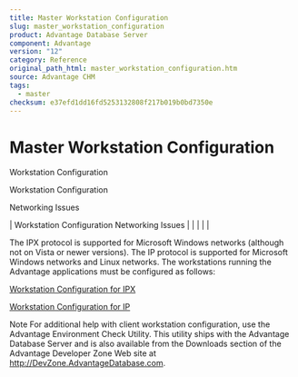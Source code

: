```yaml
---
title: Master Workstation Configuration
slug: master_workstation_configuration
product: Advantage Database Server
component: Advantage
version: "12"
category: Reference
original_path_html: master_workstation_configuration.htm
source: Advantage CHM
tags:
  - master
checksum: e37efd1dd16fd5253132808f217b019b0bd7350e
---
```


# Master Workstation Configuration

Workstation Configuration

Workstation Configuration

Networking Issues

| Workstation Configuration  Networking Issues |  |  |  |  |

The IPX protocol is supported for Microsoft Windows networks (although not on Vista or newer versions). The IP protocol is supported for Microsoft Windows networks and Linux networks. The workstations running the Advantage applications must be configured as follows:

[Workstation Configuration for IPX](master_workstation_configuration_for_ipx.md)

[Workstation Configuration for IP](master_workstation_configuration_for_ip.md)

Note For additional help with client workstation configuration, use the Advantage Environment Check Utility. This utility ships with the Advantage Database Server and is also available from the Downloads section of the Advantage Developer Zone Web site at http://DevZone.AdvantageDatabase.com.

